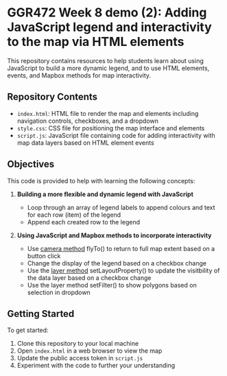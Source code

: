 # GGR472 Week 8 demo (2): Adding JavaScript legend and interactivity to the map via HTML elements

This repository contains resources to help students learn about using JavaScript to build a more dynamic legend, and to use HTML elements, events, and Mapbox methods for map interactivity.

## Repository Contents

- `index.html`: HTML file to render the map and elements including navigation controls, checkboxes, and a dropdown
- `style.css`: CSS file for positioning the map interface and elements
- `script.js`: JavaScript file containing code for adding interactivity with map data layers based on HTML element events


## Objectives

This code is provided to help with learning the following concepts:

1. **Building a more flexible and dynamic legend with JavaScript**
    - Loop through an array of legend labels to append colours and text for each row (item) of the legend
    - Append each created row to the legend

2. **Using JavaScript and Mapbox methods to incorporate interactivity**
   - Use [camera method](https://docs.mapbox.com/mapbox-gl-js/api/map/#instance-members-camera) flyTo() to return to full map extent based on a button click
   - Change the display of the legend based on a checkbox change
   - Use the [layer method](https://docs.mapbox.com/mapbox-gl-js/api/map/#instance-members-layers) setLayoutProperty() to update the visitbility of the data layer based on a checkbox change
   - Use the layer method setFilter() to show polygons based on selection in dropdown
   

## Getting Started

To get started:

1. Clone this repository to your local machine
2. Open `index.html` in a web browser to view the map
3. Update the public access token in `script.js`
4. Experiment with the code to further your understanding
